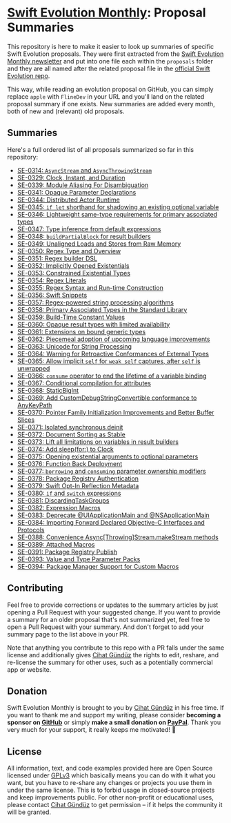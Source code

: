 # [Swift Evolution Monthly](https://swiftevolution.substack.com/?ref=github.com): Proposal Summaries

This repository is here to make it easier to look up summaries of specific Swift Evolution proposals. They were first extracted from the [Swift Evolution Monthly newsletter](https://swiftevolution.substack.com/?ref=github.com) and put into one file each within the `proposals` folder and they are all named after the related proposal file in the [official Swift Evolution repo](https://github.com/apple/swift-evolution).

This way, while reading an evolution proposal on GitHub, you can simply replace `apple` with `FlineDev` in your URL and you'll land on the related proposal summary if one exists. New summaries are added every month, both of new and (relevant) old proposals.


## Summaries

Here's a full ordered list of all proposals summarized so far in this repository:

* [SE-0314: `AsyncStream` and `AsyncThrowingStream`](https://github.com/FlineDev/swift-evolution/blob/main/proposals/0314-async-stream.md)
* [SE-0329: Clock, Instant, and Duration](https://github.com/FlineDev/swift-evolution/blob/main/proposals/0329-clock-instant-duration.md)
* [SE-0339: Module Aliasing For Disambiguation](https://github.com/FlineDev/swift-evolution/blob/main/proposals/0339-module-aliasing-for-disambiguation.md)
* [SE-0341: Opaque Parameter Declarations](https://github.com/FlineDev/swift-evolution/blob/main/proposals/0341-opaque-parameters.md)
* [SE-0344: Distributed Actor Runtime](https://github.com/FlineDev/swift-evolution/blob/main/proposals/0344-distributed-actor-runtime.md)
* [SE-0345: `if let` shorthand for shadowing an existing optional variable](https://github.com/FlineDev/swift-evolution/blob/main/proposals/0345-if-let-shorthand.md)
* [SE-0346: Lightweight same-type requirements for primary associated types](https://github.com/FlineDev/swift-evolution/blob/main/proposals/0346-light-weight-same-type-syntax.md)
* [SE-0347: Type inference from default expressions](https://github.com/FlineDev/swift-evolution/blob/main/proposals/0347-type-inference-from-default-exprs.md)
* [SE-0348: `buildPartialBlock` for result builders](https://github.com/FlineDev/swift-evolution/blob/main/proposals/0348-buildpartialblock.md)
* [SE-0349: Unaligned Loads and Stores from Raw Memory](https://github.com/FlineDev/swift-evolution/blob/main/proposals/0349-unaligned-loads-and-stores.md)
* [SE-0350: Regex Type and Overview](https://github.com/FlineDev/swift-evolution/blob/main/proposals/0350-regex-type-overview.md)
* [SE-0351: Regex builder DSL](https://github.com/FlineDev/swift-evolution/blob/main/proposals/0351-regex-builder.md)
* [SE-0352: Implicitly Opened Existentials](https://github.com/FlineDev/swift-evolution/blob/main/proposals/0352-implicit-open-existentials.md)
* [SE-0353: Constrained Existential Types](https://github.com/FlineDev/swift-evolution/blob/main/proposals/0353-constrained-existential-types.md)
* [SE-0354: Regex Literals](https://github.com/FlineDev/swift-evolution/blob/main/proposals/0354-regex-literals.md)
* [SE-0355: Regex Syntax and Run-time Construction](https://github.com/FlineDev/swift-evolution/blob/main/proposals/0355-regex-syntax-run-time-construction.md)
* [SE-0356: Swift Snippets](https://github.com/FlineDev/swift-evolution/blob/main/proposals/0356-swift-snippets.md)
* [SE-0357: Regex-powered string processing algorithms](https://github.com/FlineDev/swift-evolution/blob/main/proposals/0357-regex-string-processing-algorithms.md)
* [SE-0358: Primary Associated Types in the Standard Library](https://github.com/FlineDev/swift-evolution/blob/main/proposals/0358-primary-associated-types-in-stdlib.md)
* [SE-0359: Build-Time Constant Values](https://github.com/FlineDev/swift-evolution/blob/main/proposals/0359-build-time-constant-values.md)
* [SE-0360: Opaque result types with limited availability](https://github.com/FlineDev/swift-evolution/blob/main/proposals/0360-opaque-result-types-with-availability.md)
* [SE-0361: Extensions on bound generic types](https://github.com/FlineDev/swift-evolution/blob/main/proposals/0361-bound-generic-extensions.md)
* [SE-0362: Piecemeal adoption of upcoming language improvements](https://github.com/FlineDev/swift-evolution/blob/main/proposals/0362-piecemeal-future-features.md)
* [SE-0363: Unicode for String Processing](https://github.com/FlineDev/swift-evolution/blob/main/proposals/0363-unicode-for-string-processing.md)
* [SE-0364: Warning for Retroactive Conformances of External Types](https://github.com/FlineDev/swift-evolution/blob/main/proposals/0364-retroactive-conformance-warning.md)
* [SE-0365: Allow implicit `self` for `weak self` captures, after `self` is unwrapped](https://github.com/FlineDev/swift-evolution/blob/main/proposals/0365-implicit-self-weak-capture.md)
* [SE-0366: `consume` operator to end the lifetime of a variable binding](https://github.com/FlineDev/swift-evolution/blob/main/proposals/0366-move-function.md)
* [SE-0367: Conditional compilation for attributes](https://github.com/FlineDev/swift-evolution/blob/main/proposals/0367-conditional-attributes.md)
* [SE-0368: StaticBigInt](https://github.com/FlineDev/swift-evolution/blob/main/proposals/0368-staticbigint.md)
* [SE-0369: Add CustomDebugStringConvertible conformance to AnyKeyPath](https://github.com/FlineDev/swift-evolution/blob/main/proposals/0369-add-customdebugdescription-conformance-to-anykeypath.md)
* [SE-0370: Pointer Family Initialization Improvements and Better Buffer Slices](https://github.com/FlineDev/swift-evolution/blob/main/proposals/0370-pointer-family-initialization-improvements.md)
* [SE-0371: Isolated synchronous deinit](https://github.com/FlineDev/swift-evolution/blob/main/proposals/0371-isolated-synchronous-deinit.md)
* [SE-0372: Document Sorting as Stable](https://github.com/FlineDev/swift-evolution/blob/main/proposals/0372-document-sorting-as-stable.md)
* [SE-0373: Lift all limitations on variables in result builders](https://github.com/FlineDev/swift-evolution/blob/main/proposals/0373-vars-without-limits-in-result-builders.md)
* [SE-0374: Add sleep(for:) to Clock](https://github.com/FlineDev/swift-evolution/blob/main/proposals/0374-clock-sleep-for.md)
* [SE-0375: Opening existential arguments to optional parameters](https://github.com/FlineDev/swift-evolution/blob/main/proposals/0375-opening-existential-optional.md)
* [SE-0376: Function Back Deployment](https://github.com/FlineDev/swift-evolution/blob/main/proposals/0376-function-back-deployment.md)
* [SE-0377: `borrowing` and `consuming` parameter ownership modifiers](https://github.com/FlineDev/swift-evolution/blob/main/proposals/0377-parameter-ownership-modifiers.md)
* [SE-0378: Package Registry Authentication](https://github.com/FlineDev/swift-evolution/blob/main/proposals/0378-package-registry-auth.md)
* [SE-0379: Swift Opt-In Reflection Metadata](https://github.com/FlineDev/swift-evolution/blob/main/proposals/0379-opt-in-reflection-metadata.md)
* [SE-0380: `if` and `switch` expressions](https://github.com/FlineDev/swift-evolution/blob/main/proposals/0380-if-switch-expressions.md)
* [SE-0381: DiscardingTaskGroups](https://github.com/FlineDev/swift-evolution/blob/main/proposals/0381-task-group-discard-results.md)
* [SE-0382: Expression Macros](https://github.com/FlineDev/swift-evolution/blob/main/proposals/0382-expression-macros.md)
* [SE-0383: Deprecate @UIApplicationMain and @NSApplicationMain](https://github.com/FlineDev/swift-evolution/blob/main/proposals/0383-deprecate-uiapplicationmain-and-nsapplicationmain.md)
* [SE-0384: Importing Forward Declared Objective-C Interfaces and Protocols](https://github.com/FlineDev/swift-evolution/blob/main/proposals/0384-importing-forward-declared-objc-interfaces-and-protocols.md)
* [SE-0388: Convenience Async[Throwing]Stream.makeStream methods](https://github.com/FlineDev/swift-evolution/blob/main/proposals/0388-async-stream-factory.md)
* [SE-0389: Attached Macros](https://github.com/FlineDev/swift-evolution/blob/main/proposals/0389-attached-macros.md)
* [SE-0391: Package Registry Publish](https://github.com/FlineDev/swift-evolution/blob/main/proposals/0391-package-registry-publish.md)
* [SE-0393: Value and Type Parameter Packs](https://github.com/FlineDev/swift-evolution/blob/main/proposals/0393-parameter-packs.md)
* [SE-0394: Package Manager Support for Custom Macros](https://github.com/FlineDev/swift-evolution/blob/main/proposals/0394-swiftpm-expression-macros.md)


## Contributing

Feel free to provide corrections or updates to the summary articles by just opening a Pull Request with your suggested change. If you want to provide a summary for an older proposal that's not summarized yet, feel free to open a Pull Request with your summary. And don't forget to add your summary page to the list above in your PR.

Note that anything you contribute to this repo with a PR falls under the same license and additionally gives [Cihat Gündüz](https://fline.dev/about) the rights to edit, reshare, and re-license the summary for other uses, such as a potentially commercial app or website.


## Donation

Swift Evolution Monthly is brought to you by [Cihat Gündüz](https://github.com/Jeehut) in his free time. If you want to thank me and support my writing, please consider **becoming a sponsor on [GitHub](https://github.com/sponsors/Jeehut)** or simply **make a small donation on [PayPal](https://paypal.me/Dschee/5EUR)**.
Thank you very much for your support, it really keeps me motivated! 🙏


## License

All information, text, and code examples provided here are Open Source licensed under [GPLv3](https://choosealicense.com/licenses/gpl-3.0/) which basically means you can do with it what you want, but you have to re-share any changes or projects you use them in under the same license. This is to forbid usage in closed-source projects and keep improvements public. For other non-profit or educational uses, please contact [Cihat Gündüz](license@fline.dev) to get permission – if it helps the community it will be granted.
